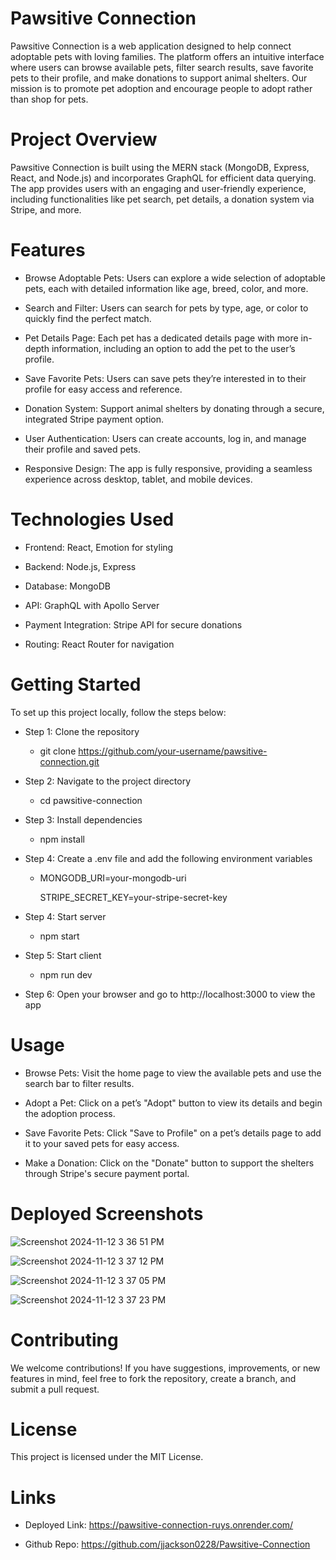 # Pawsitive Connection

Pawsitive Connection is a web application designed to help connect adoptable pets with loving families. The platform offers an intuitive interface where users can browse available pets, filter search results, save favorite pets to their profile, and make donations to support animal shelters. Our mission is to promote pet adoption and encourage people to adopt rather than shop for pets.

# Project Overview

Pawsitive Connection is built using the MERN stack (MongoDB, Express, React, and Node.js) and incorporates GraphQL for efficient data querying. The app provides users with an engaging and user-friendly experience, including functionalities like pet search, pet details, a donation system via Stripe, and more.

# Features

- Browse Adoptable Pets: Users can explore a wide selection of adoptable pets, each with detailed information like age, breed, color, and more.

- Search and Filter: Users can search for pets by type, age, or color to quickly find the perfect match.

- Pet Details Page: Each pet has a dedicated details page with more in-depth information, including an option to add the pet to the user’s profile.

- Save Favorite Pets: Users can save pets they’re interested in to their profile for easy access and reference.

- Donation System: Support animal shelters by donating through a secure, integrated Stripe payment option.

- User Authentication: Users can create accounts, log in, and manage their profile and saved pets.

- Responsive Design: The app is fully responsive, providing a seamless experience across desktop, tablet, and mobile devices.

# Technologies Used

- Frontend: React, Emotion for styling

- Backend: Node.js, Express

- Database: MongoDB

- API: GraphQL with Apollo Server

- Payment Integration: Stripe API for secure donations

- Routing: React Router for navigation

# Getting Started

To set up this project locally, follow the steps below:

- Step 1: Clone the repository

  - git clone https://github.com/your-username/pawsitive-connection.git

- Step 2: Navigate to the project directory

  - cd pawsitive-connection

- Step 3: Install dependencies

  - npm install

- Step 4: Create a .env file and add the following environment variables

  - MONGODB_URI=your-mongodb-uri
    
    STRIPE_SECRET_KEY=your-stripe-secret-key

- Step 4: Start server

  - npm start

- Step 5: Start client
  
  - npm run dev

- Step 6: Open your browser and go to http://localhost:3000 to view the app

# Usage

- Browse Pets: Visit the home page to view the available pets and use the search bar to filter results.

- Adopt a Pet: Click on a pet’s "Adopt" button to view its details and begin the adoption process.

- Save Favorite Pets: Click "Save to Profile" on a pet’s details page to add it to your saved pets for easy access.

- Make a Donation: Click on the "Donate" button to support the shelters through Stripe's secure payment portal.

# Deployed Screenshots

![Screenshot 2024-11-12 3 36 51 PM](https://github.com/user-attachments/assets/d562798b-0e40-4497-9024-f735d7f7124a)

![Screenshot 2024-11-12 3 37 12 PM](https://github.com/user-attachments/assets/f1e1b3b9-69c3-4edd-a124-3be470ba96d5)

![Screenshot 2024-11-12 3 37 05 PM](https://github.com/user-attachments/assets/84b9d7a7-d106-42f0-b998-be30077138df)

![Screenshot 2024-11-12 3 37 23 PM](https://github.com/user-attachments/assets/c552647c-8bb1-4b6e-878b-6419f66c14be)

# Contributing

We welcome contributions! If you have suggestions, improvements, or new features in mind, feel free to fork the repository, create a branch, and submit a pull request.

# License

This project is licensed under the MIT License.

# Links

- Deployed Link: https://pawsitive-connection-ruys.onrender.com/

- Github Repo: https://github.com/jjackson0228/Pawsitive-Connection
